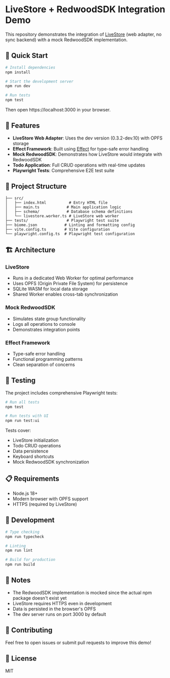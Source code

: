 # LiveStore + RedwoodSDK Integration Demo

This repository demonstrates the integration of [LiveStore](https://docs.livestore.dev/) (web adapter, no sync backend) with a mock RedwoodSDK implementation.

## 🚀 Quick Start

```bash
# Install dependencies
npm install

# Start the development server
npm run dev

# Run tests
npm test
```

Then open https://localhost:3000 in your browser.

## 🎯 Features

- **LiveStore Web Adapter**: Uses the dev version (0.3.2-dev.10) with OPFS storage
- **Effect Framework**: Built using [Effect](https://effect.website/) for type-safe error handling
- **Mock RedwoodSDK**: Demonstrates how LiveStore would integrate with RedwoodSDK
- **Todo Application**: Full CRUD operations with real-time updates
- **Playwright Tests**: Comprehensive E2E test suite

## 📁 Project Structure

```
├── src/
│   ├── index.html          # Entry HTML file
│   ├── main.ts            # Main application logic
│   ├── schema/            # Database schema definitions
│   └── livestore.worker.ts # LiveStore web worker
├── tests/                 # Playwright test suite
├── biome.json            # Linting and formatting config
├── vite.config.ts        # Vite configuration
└── playwright.config.ts  # Playwright test configuration
```

## 🏗️ Architecture

### LiveStore
- Runs in a dedicated Web Worker for optimal performance
- Uses OPFS (Origin Private File System) for persistence
- SQLite WASM for local data storage
- Shared Worker enables cross-tab synchronization

### Mock RedwoodSDK
- Simulates state group functionality
- Logs all operations to console
- Demonstrates integration points

### Effect Framework
- Type-safe error handling
- Functional programming patterns
- Clean separation of concerns

## 🧪 Testing

The project includes comprehensive Playwright tests:

```bash
# Run all tests
npm test

# Run tests with UI
npm run test:ui
```

Tests cover:
- LiveStore initialization
- Todo CRUD operations
- Data persistence
- Keyboard shortcuts
- Mock RedwoodSDK synchronization

## 📋 Requirements

- Node.js 18+
- Modern browser with OPFS support
- HTTPS (required by LiveStore)

## 🔧 Development

```bash
# Type checking
npm run typecheck

# Linting
npm run lint

# Build for production
npm run build
```

## 📝 Notes

- The RedwoodSDK implementation is mocked since the actual npm package doesn't exist yet
- LiveStore requires HTTPS even in development
- Data is persisted in the browser's OPFS
- The dev server runs on port 3000 by default

## 🤝 Contributing

Feel free to open issues or submit pull requests to improve this demo!

## 📄 License

MIT